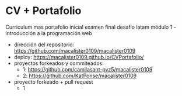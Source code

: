 # CV + Portafolio

Curriculum mas portafolio inicial examen final desafio latam módulo 1 - introducción a la programación web

- dirección del repositorio: https://github.com/macalister0109/macalister0109
- deploy: https://macalister0109.github.io/CVPortafolio/
- proyectos forkeados y commiteados:
  - 1: https://github.com/camilasant-pvz5/macalister0109
  - 2: https://github.com/KatPonse/macalister0109
- proyecto forkeado + pull request
  - 1
